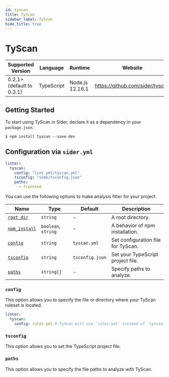 ```yaml
---
id: tyscan
title: TyScan
sidebar_label: TyScan
hide_title: true
---
```


# TyScan

| Supported Version         | Language   | Runtime         | Website                         |
| ------------------------- | ---------- | --------------- | ------------------------------- |
| 0.2.1+ (default to 0.3.1) | TypeScript | Node.js 12.16.1 | https://github.com/sider/tyscan |

## Getting Started

To start using TyScan in Sider, declare it as a dependency in your `package.json`.

```shell
$ npm install tyscan --save-dev
```

## Configuration via `sider.yml`

```yaml
linter:
  tyscan:
    config: "lint_yml/tyscan.yml"
    tsconfig: "some/tsconfig.json"
    paths:
      - frontend
```

You can use the following options to make analysis fitter for your project.

| Name                                                                                        | Type                | Default         | Description                        |
| ------------------------------------------------------------------------------------------- | ------------------- | --------------- | ---------------------------------- |
| [`root_dir`](../../getting-started/custom-configuration.md#linteranalyzer_idroot_dir)       | `string`            | -               | A root directory.                  |
| [`npm_install`](../../getting-started/custom-configuration.md#linteranalyzer_idnpm_install) | `boolean`, `string` | -               | A behavior of npm installation.    |
| [`config`](#config)                                                                         | `string`            | `tyscan.yml`    | Set configuration file for TyScan. |
| [`tsconfig`](#tsconfig)                                                                     | `string`            | `tsconfig.json` | Set your TypeScript project file.  |
| [`paths`](#paths)                                                                           | `string[]`          | -               | Specify paths to analyze.          |

### `config`

This option allows you to specify the file or directory where your TyScan ruleset is located.

```yaml
linter:
  tyscan:
    config: rules.yml # TyScan will use `rules.yml` instead of `tyscan.yml` as the ruleset.
```

### `tsconfig`

This option allows you to set the TypeScript project file.

### `paths`

This option allows you to specify the file paths to analyze with TyScan.
